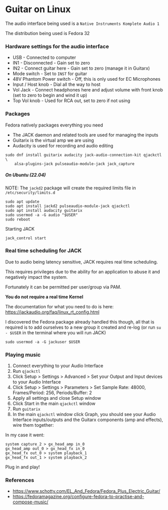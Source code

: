 # Guitar on Linux

The audio interface being used is a `Native Instruments Komplete Audio 1`

The distribution being used is Fedora 32

### Hardware settings for the audio interface

* USB - Connected to computer
* IN1 - Disconnected - Gain set to zero
* IN2 - Connect guitar here - Gain set to zero (manage it in Guitarx)
* Mode switch - Set to `INST` for guitar
* 48V Phantom Power switch - Off, this is only used for EC Microphones
* Input / Host knob - Dial all the way to host
* Vol Jack - Connect headphones here and adjust volume with front knob (set to zero to begin and wind it up)
* Top Vol knob - Used for RCA out, set to zero if not using

### Packages

Fedora natively packages everything you need

* The JACK daemon and related tools are used for managing the inputs
* Guitarix is the virtual amp we are using
* Audacity is used for recording and audio editing

```
sudo dnf install guitarix audacity jack-audio-connection-kit qjackctl \
    alsa-plugins-jack pulseaudio-module-jack jack_capture
```

##### On Ubuntu (22.04)

NOTE: The `jackd2` package will create the required limits file in `/etc/security/limits.d`

```
sudo apt update
sudo apt install jackd2 pulseaudio-module-jack qjackctl
sudo apt install audacity guitarix
sudo usermod -a -G audio "$USER"
sudo reboot
```

Starting JACK

```
jack_control start
```

### Real time scheduling for JACK

Due to audio being latency sensitive, JACK requires real time scheduling.

This requires privileges due to the ability for an application to abuse it and negatively impact the system.

Fortunately it can be permitted per user/group via PAM.

**You do not require a real time Kernel**

The documentation for what you need to do is here: https://jackaudio.org/faq/linux_rt_config.html

I discovered the Fedora package already handled this though, all that is required is to add ourselves to a new group it created and re-log (or run `su - $USER` in the terminal where you will run JACK)

```
sudo usermod -a -G jackuser $USER
```

### Playing music

1. Connect everything to your Audio Interface
2. Run `qjackctl`
  1. Click Setup > Settings > Advanced > Set your Output and Input devices to your Audio Interface
  2. Click Setup >  Settings > Parameters > Set Sample Rate: 48000, Frames/Period: 256, Periods/Buffer: 2
  3. Apply all settings and close Setup window
  3. Click Start in the main `qjackctl` window
3. Run `guitarix`
4. In the main `qjackctl` window click Graph, you should see your Audio Interface inputs/outputs and the Guitarx components (amp and effects), wire them together:

In my case it went:

```
system capture_2 > gx_head_amp in_0
gx_head_amp out_0 > gx_head_fx in_0
gx_head_fx out_0 > system playback_1
gx_head_fx out_1 > system playback_2
```

Plug in and play!

### References

* https://www.schotty.com/EL_And_Fedora/Fedora_Plus_Electric_Guitar/
* https://fedoramagazine.org/configure-fedora-to-practise-and-compose-music/
